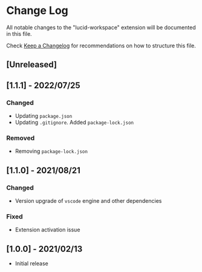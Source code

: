 # Change Log

All notable changes to the "lucid-workspace" extension will be documented in this file.

Check [Keep a Changelog](http://keepachangelog.com/) for recommendations on how to structure this file.

## [Unreleased]

## [1.1.1] - 2022/07/25

### Changed

- Updating `package.json`
- Updating `.gitignore`. Added `package-lock.json`

### Removed

- Removing `package-lock.json`

## [1.1.0] - 2021/08/21

### Changed

- Version upgrade of `vscode` engine and other dependencies

### Fixed

- Extension activation issue

## [1.0.0] - 2021/02/13

- Initial release
